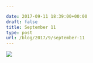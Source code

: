 ```yaml
---

date: 2017-09-11 18:39:00+00:00
draft: false
title: September 11
type: post
url: /blog/2017/9/september-11
---
```




  
![](/images/2017-09-11-20179september-11/IMG_2253.jpg)

  


